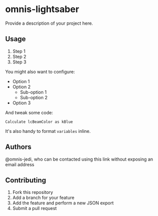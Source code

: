 # omnis-lightsaber
Provide a description of your project here.

## Usage
1. Step 1
1. Step 2
1. Step 3

You might also want to configure:
* Option 1
* Option 2
  - Sub-option 1
  - Sub-option 2
* Option 3

And tweak some code:
```omnis
Calculate lcBeamColor as kBlue
```

It's also handy to format `variables` inline.

## Authors
@omnis-jedi, who can be contacted using this link without exposing an email address

## Contributing
1. Fork this repository
1. Add a branch for your feature
1. Add the feature and perform a new JSON export
1. Submit a pull request